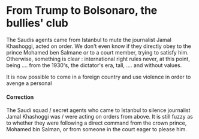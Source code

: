 # From Trump to Bolsonaro, the bullies' club
The Saudis agents came from Istanbul to mute the journalist Jamal Khashoggi, acted on order. We don't even know if they directly obey to the prince Mohamed ben Salmane or to a court member, trying to satisfy him. Otherwise, something is clear : international right rules never, at this point, being .... from the 1930's, the dictator's era, tall, .... and without values. 

It is now possible to come in a foreign country and use violence in order to avenge a personal 



#### Correction
The Saudi squad / secret agents who came to Istanbul to silence journalist Jamal Khashoggi was / were acting on orders from above. It is still fuzzy as to whether they were following a direct command from the crown prince, Mohamed bin Salman, or from someone in the court eager to please him. 